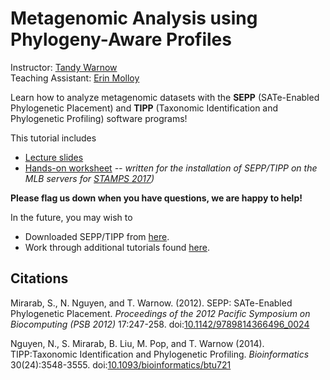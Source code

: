 Metagenomic Analysis using Phylogeny-Aware Profiles
===================================================

Instructor: [Tandy Warnow](http://tandy.cs.illinois.edu)  
Teaching Assistant: [Erin Molloy](http://emolloy2.web.engr.illinois.edu)   

Learn how to analyze metagenomic datasets with the **SEPP** (SATe-Enabled Phylogenetic Placement) and **TIPP** (Taxonomic Identification and Phylogenetic Profiling) software programs!

This tutorial includes
+ [Lecture slides](http://tandy.cs.illinois.edu/stamps-warnow.pdf)
+ [Hands-on worksheet](tutorial.md) *-- written for the installation of SEPP/TIPP on the MLB servers for [STAMPS 2017](https://stamps.mbl.edu/index.php/Schedule))*

**Please flag us down when you have questions, we are happy to help!**

In the future, you may wish to
+ Downloaded SEPP/TIPP from [here](https://github.com/smirarab/sepp).
+ Work through additional tutorials found [here](https://github.com/smirarab/sepp/tree/master/tutorial).

Citations
---------
Mirarab, S., N. Nguyen, and T. Warnow. (2012). SEPP: SATe-Enabled Phylogenetic Placement. *Proceedings of the 2012 Pacific Symposium on Biocomputing (PSB 2012)* 17:247-258. doi:[10.1142/9789814366496_0024](http://www.worldscientific.com/doi/abs/10.1142/9789814366496_0024)

Nguyen, N., S. Mirarab, B. Liu, M. Pop, and T. Warnow (2014). TIPP:Taxonomic Identification and Phylogenetic Profiling. *Bioinformatics* 30(24):3548-3555. doi:[10.1093/bioinformatics/btu721](https://academic.oup.com/bioinformatics/article-lookup/doi/10.1093/bioinformatics/btu721)

